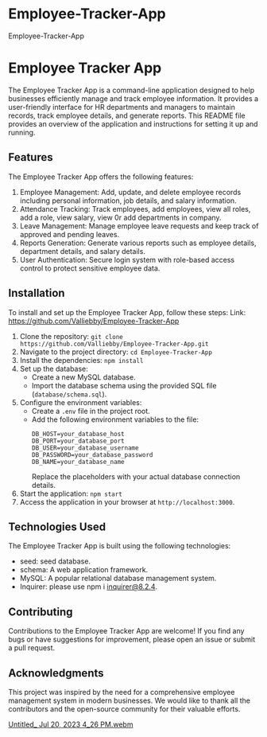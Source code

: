 # Employee-Tracker-App
Employee-Tracker-App
# Employee Tracker App

The Employee Tracker App is a command-line application designed to help businesses efficiently manage and track employee information. It provides a user-friendly interface for HR departments and managers to maintain records, track employee details, and generate reports. This README file provides an overview of the application and instructions for setting it up and running.

## Features

The Employee Tracker App offers the following features:

1. Employee Management: Add, update, and delete employee records including personal information, job details, and salary information.
2. Attendance Tracking: Track employees, add employees, view all roles, add a role, view salary, view 0r add departments in company.
3. Leave Management: Manage employee leave requests and keep track of approved and pending leaves.
4. Reports Generation: Generate various reports such as employee details, department details, and salary details.
5. User Authentication: Secure login system with role-based access control to protect sensitive employee data.

## Installation

To install and set up the Employee Tracker App, follow these steps:
Link: https://github.com/Valliebby/Employee-Tracker-App
1. Clone the repository: `git clone https://github.com/Valliebby/Employee-Tracker-App.git`
2. Navigate to the project directory: `cd Employee-Tracker-App`
3. Install the dependencies: `npm install`
4. Set up the database:
   - Create a new MySQL database.
   - Import the database schema using the provided SQL file (`database/schema.sql`).
5. Configure the environment variables:
   - Create a `.env` file in the project root.
   - Add the following environment variables to the file:
     ```
     DB_HOST=your_database_host
     DB_PORT=your_database_port
     DB_USER=your_database_username
     DB_PASSWORD=your_database_password
     DB_NAME=your_database_name
     ```
     Replace the placeholders with your actual database connection details.
6. Start the application: `npm start`
7. Access the application in your browser at `http://localhost:3000`.

## Technologies Used

The Employee Tracker App is built using the following technologies:

- seed: seed database.
- schema: A web application framework.
- MySQL: A popular relational database management system.
- Inquirer: please use npm i inquirer@8.2.4.



## Contributing

Contributions to the Employee Tracker App are welcome! If you find any bugs or have suggestions for improvement, please open an issue or submit a pull request.

## Acknowledgments

This project was inspired by the need for a comprehensive employee management system in modern businesses. We would like to thank all the contributors and the open-source community for their valuable efforts.


[Untitled_ Jul 20, 2023 4_26 PM.webm](https://github.com/Valliebby/Employee-Tracker-App/assets/119483866/00e678db-fdef-4921-aee1-475128ca95a7)

